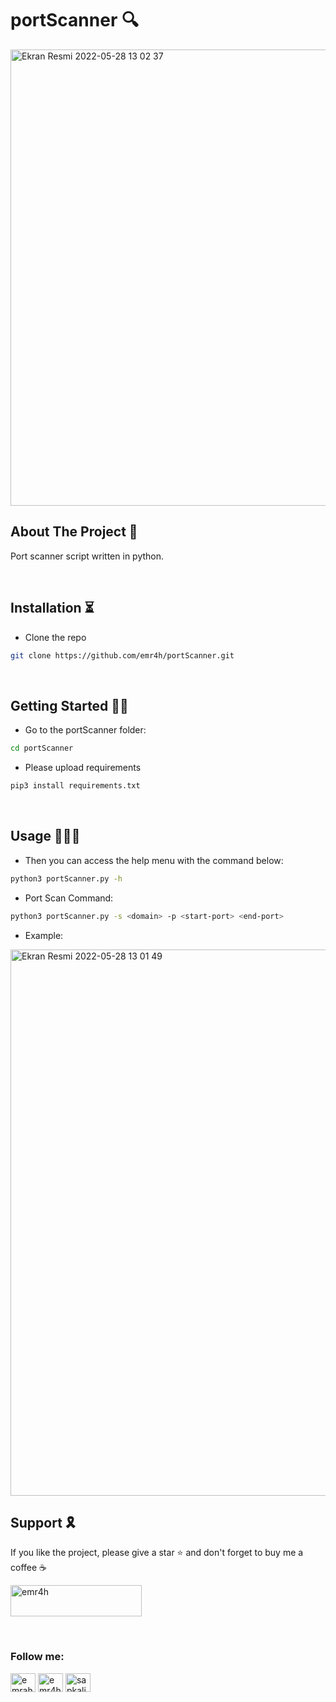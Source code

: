 <h1 align="left">portScanner 🔍 </h1>

<img width="730" alt="Ekran Resmi 2022-05-28 13 02 37" src="https://user-images.githubusercontent.com/60710585/170820614-29baa5e4-caf6-4fe9-a99f-c3b27d230c5d.png">

 <!-- ABOUT THE PROJECT -->

<h2 align="left">About The Project 📰</h2>

Port scanner script written in python.

<br>
<!-- INSTALL -->
<h2 align="left">Installation ⏳</h2>

* Clone the repo
 
```sh
git clone https://github.com/emr4h/portScanner.git
```

<br>

<!-- GETTING STARTED -->
<h2 align="left">Getting Started 🕵️‍♂️</h2>

 * Go to the portScanner folder:
```sh
cd portScanner
```

 * Please upload requirements

```sh
pip3 install requirements.txt
```

<br>

<!-- USAGE EXAMPLES -->
<h2 align="left">Usage 👨🏻‍💻</h2>

* Then you can access the help menu with the command below:

```sh
python3 portScanner.py -h
```

* Port Scan Command:

```sh
python3 portScanner.py -s <domain> -p <start-port> <end-port>
```

* Example:
<img width="874" alt="Ekran Resmi 2022-05-28 13 01 49" src="https://user-images.githubusercontent.com/60710585/170820618-523365c1-7175-4fe0-af12-87a7fd8a2830.png">

<!-- Support -->
<h2 align="left">Support 🎗</h2>

If you like the project, please give a star ⭐️ and don't forget to buy me a coffee ☕️ 

<p align="left"><a href="https://www.buymeacoffee.com/emr4h"> <img src="https://cdn.buymeacoffee.com/buttons/v2/default-yellow.png" height="50" width="210" alt="emr4h" /></a></p><br>


<h3 align="left">Follow me:</h3>
<p align="left">
<a href="https://twitter.com/emrahyldrw" target="blank"><img align="center" src="https://raw.githubusercontent.com/rahuldkjain/github-profile-readme-generator/master/src/images/icons/Social/twitter.svg" alt="emrahyldrw" height="30" width="40" /></a>
<a href="https://linkedin.com/in/emr4h" target="blank"><img align="center" src="https://raw.githubusercontent.com/rahuldkjain/github-profile-readme-generator/master/src/images/icons/Social/linked-in-alt.svg" alt="emr4h" height="30" width="40" /></a>
<a href="https://instagram.com/sapkalihacker" target="blank"><img align="center" src="https://raw.githubusercontent.com/rahuldkjain/github-profile-readme-generator/master/src/images/icons/Social/instagram.svg" alt="sapkalihacker" height="30" width="40" /></a>
</p>

















